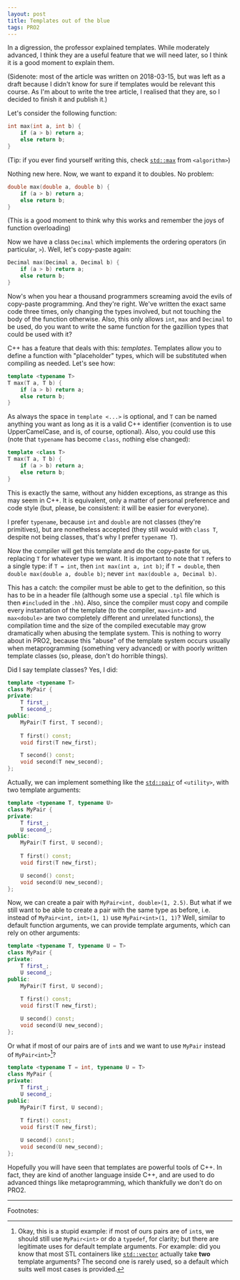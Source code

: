 ```yaml
---
layout: post
title: Templates out of the blue
tags: PRO2
---
```


In a digression, the professor explained templates. While moderately
advanced, I think they are a useful feature that we will need later, so I think
it is a good moment to explain them.

(Sidenote: most of the article was written on 2018-03-15, but was left as a
draft because I didn't know for sure if templates would be relevant this course.
As I'm about to write the tree article, I realised that they are, so I
decided to finish it and publish it.)

Let's consider the following function:
```c++
int max(int a, int b) {
    if (a > b) return a;
    else return b;
}
```

(Tip: if you ever find yourself writing this, check [`std::max`][std::max]
from `<algorithm>`)

Nothing new here. Now, we want to expand it to doubles. No problem:
```c++
double max(double a, double b) {
    if (a > b) return a;
    else return b;
}
```

(This is a good moment to think why this works and remember the joys of
function overloading)

Now we have a class `Decimal` which implements the ordering operators
(in particular, `>`). Well, let's copy-paste again:
```c++
Decimal max(Decimal a, Decimal b) {
    if (a > b) return a;
    else return b;
}
```

Now's when you hear a thousand programmers screaming avoid the evils of
copy-paste programming. And they're right. We've written the exact same
code three times, only changing the types involved, but not touching the
body of the function otherwise. Also, this only allows `int`, `max` and
`Decimal` to be used, do you want to write the same function for the
gazillion types that could be used with it?

C++ has a feature that deals with this: _templates_. Templates allow you
to define a function with "placeholder" types, which will be substituted
when compiling as needed. Let's see how:

```c++
template <typename T>
T max(T a, T b) {
    if (a > b) return a;
    else return b;
}
```

As always the space in `template <...>` is optional, and `T` can
be named anything you want as long as it is a valid C++ identifier (convention
is to use UpperCamelCase, and is, of course, optional).
Also, you could use this (note that `typename` has become `class`, nothing else
changed):

```c++
template <class T>
T max(T a, T b) {
    if (a > b) return a;
    else return b;
}
```

This is exactly the same, without any hidden exceptions, as strange as this
may seem in C++. It is equivalent, only a matter of personal preference and
code style (but, please, be consistent: it will be easier for everyone).

I prefer `typename`, because `int` and `double` are not classes (they're
primitives), but are nonetheless accepted (they still would with `class T`,
despite not being classes, that's why I prefer `typename T`).

Now the compiler will get this template and do the copy-paste for us, replacing
`T` for whatever type we want. It is important to note that `T` refers to
a single type: if `T = int`, then `int max(int a, int b)`; if `T = double`,
then `double max(double a, double b)`; never `int max(double a, Decimal b)`.

This has a catch: the compiler must be able to get to the definition, so
this has to be in a header file (although some use a special `.tpl` file
which is then `#include`d in the `.hh`). Also, since the compiler must copy and
compile every instantation of the template (to the compiler, `max<int>` and
`max<dobule>` are two completely different and unrelated functions), the
compilation time and the size of the compiled executable may grow dramatically
when abusing the template system. This is nothing to worry about in PRO2,
because this "abuse" of the template system occurs usually when metaprogramming
(something very advanced) or with poorly written template classes (so, please,
don't do horrible things).

Did I say template classes? Yes, I did:

```c++
template <typename T>
class MyPair {
private:
    T first_;
    T second_;
public:
    MyPair(T first, T second);
    
    T first() const;
    void first(T new_first);

    T second() const;
    void second(T new_second);
};
```

Actually, we can implement something like the [`std::pair`][std::pair] of
`<utility>`, with two template arguments:
```c++
template <typename T, typename U>
class MyPair {
private:
    T first_;
    U second_;
public:
    MyPair(T first, U second);
    
    T first() const;
    void first(T new_first);

    U second() const;
    void second(U new_second);
};
```

Now, we can create a pair with `MyPair<int, double>(1, 2.5)`. But what if we
still want to be able to create a pair with the same type as before, i.e.
instead of `MyPair<int, int>(1, 1)` use `MyPair<int>(1, 1)`? Well, similar
to default function arguments, we can provide template arguments, which can
rely on other arguments:

```c++
template <typename T, typename U = T>
class MyPair {
private:
    T first_;
    U second_;
public:
    MyPair(T first, U second);
    
    T first() const;
    void first(T new_first);

    U second() const;
    void second(U new_second);
};
```

Or what if most of our pairs are of `int`s and we want to use `MyPair` instead
of `MyPair<int>`[^1]?

```c++
template <typename T = int, typename U = T>
class MyPair {
private:
    T first_;
    U second_;
public:
    MyPair(T first, U second);
    
    T first() const;
    void first(T new_first);

    U second() const;
    void second(U new_second);
};
```

Hopefully you will have seen that templates are powerful tools of C++. In fact,
they are kind of another language inside C++, and are used to do advanced things
like metaprogramming, which thankfully we don't do on PRO2.

----

Footnotes:

[^1]: Okay, this is a stupid example: if most of ours pairs are of `int`s, we
    should still use `MyPair<int>` or do a `typedef`, for clarity; but there
    are legitimate uses for default template arguments. For example: did you
    know that most STL containers like [`std::vector`][std::vector] actually
    take **two** template arguments? The second one is rarely used, so
    a default which suits well most cases is provided.

[std::max]: http://www.cplusplus.com/reference/algorithm/max/
[std::pair]: http://www.cplusplus.com/reference/utility/pair/
[std::vector]: http://www.cplusplus.com/reference/vector/vector/